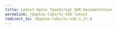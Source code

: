 ```yaml
---
title: Latest Aptos TypeScript SDK Documentation
permalink: /@aptos-labs/ts-sdk-latest
redirect_to: /@aptos-labs/ts-sdk-1.27.0
---
```

